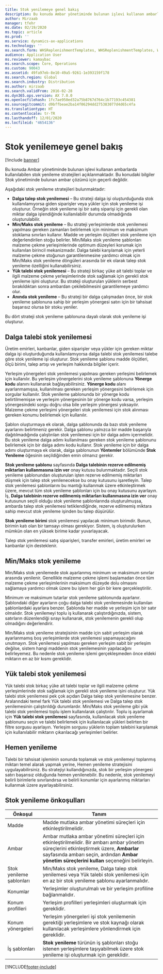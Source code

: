 ```yaml
---
title: Stok yenilemeye genel bakış
description: Bu konuda Ambar yönetiminde bulunan işlevi kullanan ambarlarda kullanılabilen stok yenileme stratejileri açıklanmaktadır.
author: Mirzaab
manager: tfehr
ms.date: 02/19/2020
ms.topic: article
ms.prod: ''
ms.service: dynamics-ax-applications
ms.technology: ''
ms.search.form: WHSReplenishmentTemplates, WHSReplenishmentTemplates, WHSInventFixedLocation, WHSRequestType
audience: Application User
ms.reviewer: kamaybac
ms.search.scope: Core, Operations
ms.custom: 90043
ms.assetid: 49fa97eb-8e10-49a5-9261-1e393159f178
ms.search.region: Global
ms.search.industry: Distribution
ms.author: mirzaab
ms.search.validFrom: 2016-02-28
ms.dyn365.ops.version: AX 7.0.0
ms.openlocfilehash: 1fc7ae950ed32a75b8767d764c1b77193c454381
ms.sourcegitcommit: d9bffbeae2ba14f06294dd275383077d4d65c4fa
ms.translationtype: HT
ms.contentlocale: tr-TR
ms.lasthandoff: 12/01/2020
ms.locfileid: "4654136"
---
```

# <a name="replenishment-overview"></a>Stok yenilemeye genel bakış

[!include [banner](../includes/banner.md)]

Bu konuda Ambar yönetiminde bulunan işlevi kullanan ambarlarda kullanılabilen stok yenileme stratejileri açıklanmaktadır. Bu konudaki bilgiler Stok yönetiminde bulunan ambar çözümü için geçerli değildir.

Aşağıdaki stok yenileme stratejileri bulunmaktadır:

- **Dalga talep stok yenilemesi** – Bu strateji dalga işi oluşturduğunda stok kullanılamıyorsa giden siparişler veya yükler için stok yenileme işi oluşturur. Örneğin stok yenileme işi bir satış siparişi için gerekli olan miktar dalga işlendiğinde kullanılabilir durumda olmadığında oluşturulabilir.
- **Min/Maks stok yenileme** – Bu strateji yerleşimlerde stok yenilemesi yapılması gereken zamanları belirlemek için minimum ve maksimum stoklama sınırları kullanır. Madde ve yerleşim ölçütleri stok yenileme için değerlendirilen stoğu belirler. Min/Maks stok yenileme şablonları malzeme çekme yerleşimlerinde optimum düzeyleri korumak için kullanılan birincil mekanizmadır. Dalga talebi karşılamak için yeterli malzeme çekme stoğunun garantilenmesine yardımcı olmak için Min/Maks stok yenileme döngüleri arasında bir ek olarak talep stok yenileme özelliğini kullanabilirsiniz.
- **Yük talebi stok yenilemesi** – Bu strateji birkaç yüke ait talebi toplar ve ilgili malzeme çekme yerleşimlerinde stok sağlamak için gerekli stok yenileme işini oluşturur. Bu strateji oluşturulan yüklerin serbest bırakıldıktan sonra ambardan çekilebilmesini garantilemeye yardımcı olur.
- **Anında stok yenileme** – Bu strateji bir dalga çalışmadan önce, bir stok yenileme şablonuna sahip bir yerleşim yönergesi satırı için bir tahsisat başarısız olursa bir stoku yeniler. 

Bu dört strateji stok yenileme şablonuna dayalı olarak stok yenileme işi oluşturur.

## <a name="wave-demand-replenishment"></a>Dalga talebi stok yenilemesi
Üretim emirleri, kanbanlar, giden siparişler veya yükler için gereken miktar dalga işi oluşturduğunda kullanılamıyorsa dalga talebi stok yenilemesi talebe göre stok yenileme işi oluşturur. Stok yenileme şablonu madde ölçütleri, ölçü birimi, talep artışı ve yerleşim hakkında bilgiler içerir. 

Yerleşim yönergeleri stok yenilemesi yapılması gereken yerleşimi belirlemek için kullanılır. Bu yerleşim yönergelerini stok yenileme şablonuna **Yönerge kodu** alanını kullanarak bağlayabilirsiniz. **Yönerge kodu** alanı ayarlanmamışsa, kullanılması gereken yerleşim yönergesini belirlemek için sorgular kullanılır. Stok yenileme şablonunda bir yönerge kodu belirtilmemişse ve yerleşim yönergesinin bir yönerge kodu varsa, yerleşim yönergesindeki sorgu doğru olsa bile yerleşim yönergesi yoksayılır. Malzeme çekme yerleşimi yönergeleri stok yenilemesi için stok alınması gereken konumu belirlemek için kullanılır. 

Şablon oluşturmaya ek olarak, dalga şablonunda da bazı stok yenileme ayarlarını belirtmeniz gerekir. Dalga şablonu yalnızca bir madde başarıyla dağıtılmadığında çalıştırılan stok yenilemesi için bir dalga adımı içermelidir. Bu stok yenileme dalga adımı kullanılması gereken stok yenileme şablonunu belirlemek için bir dalga adımı kodu kullanır. Stok yenileme için bir dalga adımı oluşturmaya ek olarak, dalga şablonunun **Yöntemler** bölümünde **Stok Yenileme** öğesinin seçildiğinden emin olmanız gerekir. 

**Stok yenileme şablonu** sayfasında **Dalga talebinin rezerve edilmemiş miktarları kullanmasına izin ver** onay kutusu bulunmaktadır. Seçili stok yenileme şablonundan oluşturulan işten rezerve edilmemiş miktarları düşmek için talep stok yenilenecekse bu onay kutusunu işaretleyin. Talep stok yenilemesi şablonlarını bu mantığı kullanmak üzere etkinleştirmek üzere, mevcut tüm stok yenileme şablonları için bu onay kutusunu ayarlayın. İş, **Dalga talebinin rezerve edilmemiş miktarları kullanmasına izin ver** onay kutusunun seçili olduğu stok yenileme şablonlarında oluşturulmuşsa, ambarda talep stok yenilemesi tetiklendiğinde, rezerve edilmemiş miktara sahip mevcut stok yenileme işinden bu talep düşürülür.

**Stok yenileme birimi** stok yenilemesi yapılacak minimum birimdir. Bunun, birimin katı olan bir tamsayı olması gerekiyor. Sistem, iş oluşturulurken mümkün olan en yüksek birime kadar yuvarlayacak.

Talep stok yenilemesi satış siparişleri, transfer emirleri, üretim emirleri ve kanbanlar için desteklenir. 

## <a name="minmax-replenishment"></a>Min/Maks stok yenileme
Min/Maks stok yenilemede stok ayarlanmış minimum ve maksimum sınırlar arasında yenilenir. Genellikle malzeme çekme işlemi başlamadan önce tüm malzeme çekme yerleşimlerinin maksimum düzeyde dolu olmasını sağlamaya yardımcı olmak üzere bu işlem her gün bir kere gerçekleştirilir. 

Minimum ve maksimum tutarlar stok yenileme şablonunda ayarlanır. Şablondaki diğer ayarların çoğu dalga talebi stok yenilemesinde kullanılan şablonlardaki ayarlara benzer. Şablonda her madde ve yerleşim için bir satır olmalıdır. Stok yenilemeyi toplu iş kullanarak çalıştırdığınızda, sistem, satırların düzenlendiği sırayı kullanarak, stok yenilemenin gerekli olup olmadığını değerlendirir. 

Min/Maks stok yenileme stratejisinin madde için sabit yerleşim olarak ayarlanmamış boş yerleşimlerde stok yenilemesi yapamayacağını unutmayın. Stok yenilemesi yapılması gereken yerleşim sabit bir yerleşim değilse, sistem hangi maddenin stok yenilemesinin yapılacağını belirleyemez. Bu nedenle stok yenileme işlemi gerçekleşmeden önce eldeki miktarın en az bir kısmı gereklidir.

## <a name="load-demand-replenishment"></a>Yük talebi stok yenilemesi
Yük talebi stok birkaç yüke ait talebi toplar ve ilgili malzeme çekme yerleşimlerinde stok sağlamak için gerekli stok yenileme işini oluşturur. Yük talebi stok yenilemesi pek çok açıdan Dalga talep stok yenilemesine benzer. Aralarındaki temel fark Yük talebi stok yenilemesi ve Dalga talep stok yenilemesinin çalıştırıldığı durumlardır. Min/Maks stok yenileme gibi yük talebi stok yenilemesi toplu işlem kullanılarak çalıştırılır. Toplu iş ayarlamak için **Yük talebi stok yenilemesi** sayfasında, kullanılacak stok yenileme şablonunu seçin ve talebi belirlemek için kullanılacak yükleri belirten bir filtre sorgusu ayarlayın. Yerleşim sorgusu yüklerin toplam talebini karşılamak için kullanılabilir miktarın çıkarılacağı yerleşimleri belirler.

## <a name="immediate-replenishment"></a>Hemen yenileme
Talebi bir tahsisat işleminin sonunda toplamak ve stok yenilemeyi toplanmış miktarı temel alarak yapmak yerine, Hemen yenileme stratejisini uygulayabilirsiniz. Bu stratejiyi kullandığınızda, stok bir yerleşim yönergesi satırı başarısız olduğunda hemen yenilenebilir. Bu nedenle, stok yenilemeyi belirli birimlerle sınırlandırsa ve belirli konumlar için ayarlanmış miktarları kullanmak üzere ayarlayabilirsiniz.

## <a name="replenishment-prerequisites"></a>Stok yenileme önkoşulları

|      Önkoşul       |                                                                                                                                Tanım                                                                                                                                 |
|-------------------------|----------------------------------------------------------------------------------------------------------------------------------------------------------------------------------------------------------------------------------------------------------------------------|
|          Madde           |                                                                                                        Madde mutlaka ambar yönetimi süreçleri için etkinleştirilmelidir.                                                                                                        |
|        Ambar        | Ambar mutlaka ambar yönetimi süreçleri için etkinleştirilmelidir. Bir ambarı ambar yönetim süreçlerini etkinleştirmek üzere, <strong>Ambarlar</strong> sayfasında ambarı seçin, ardından <strong>Ambar yönetim süreçlerini kullan</strong> seçeneğini belirleyin. |
| Stok yenileme şablonları |                                                                   Min/Maks stok yenileme, Dalga talep stok yenilemesi veya Yük talebi stok yenilemesi için en az bir stok yenileme şablonu ayarlanmalıdır.                                                                   |
|        Konumlar        |                                                                                                       Yerleşimler oluşturulmalı ve bir yerleşim profiline bağlanmalıdır.                                                                                                       |
|    Konum profilleri    |                                                                                                        Yerleşim profilleri yerleşimleri oluşturmak için gereklidir.                                                                                                        |
|   Konum yönergeleri   |                                                       Yerleşim yönergeleri işi stok yenilemenin gerektiği yerleşimlere ve stok kaynağı olarak kullanılacak yerleşimlere yönlendirmek için gereklidir.                                                        |
|     İş şablonları      |                                                   <strong>Stok yenileme</strong> türünün iş şablonları stoğu istenen yerleşimlere taşıyabilmek üzere stok yenileme işi oluşturmak için gereklidir.                                                    |



[!INCLUDE[footer-include](../../includes/footer-banner.md)]